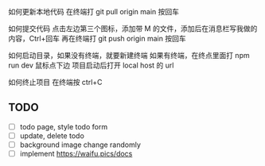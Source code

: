 如何更新本地代码
在终端打 git pull origin main 按回车

如何提交代码
点击左边第三个图标，添加带 M 的文件，添加后在消息栏写我做的内容，Ctrl+回车
再在终端打 git push origin main 按回车

如何启动目录，如果没有终端，就要新建终端
如果有终端，在终点里面打 npm run dev 鼠标点下边
项目启动后打开 local host 的 url

如何终止项目
在终端按 ctrl+C

## TODO

- [ ] todo page, style todo form
- [ ] update, delete todo
- [ ] background image change randomly
- [ ] implement https://waifu.pics/docs
